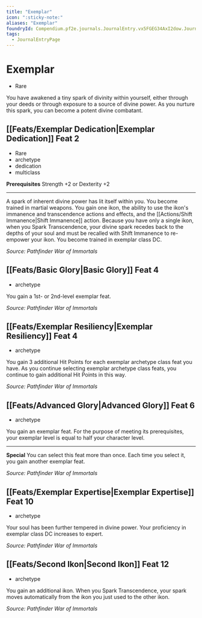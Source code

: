 ```yaml
---
title: "Exemplar"
icon: ":sticky-note:"
aliases: "Exemplar"
foundryId: Compendium.pf2e.journals.JournalEntry.vx5FGEG34AxI2dow.JournalEntryPage.IBJrhr3Sj6CSIBWo
tags:
  - JournalEntryPage
---
```


# Exemplar
*   Rare

You have awakened a tiny spark of divinity within yourself, either through your deeds or through exposure to a source of divine power. As you nurture this spark, you can become a potent divine combatant.

## [[Feats/Exemplar Dedication|Exemplar Dedication]] Feat 2

*   Rare
*   archetype
*   dedication
*   multiclass

**Prerequisites** Strength +2 or Dexterity +2

* * *

A spark of inherent divine power has lit itself within you. You become trained in martial weapons. You gain one ikon, the ability to use the ikon's immanence and transcendence actions and effects, and the [[Actions/Shift Immanence|Shift Immanence]] action. Because you have only a single ikon, when you Spark Transcendence, your divine spark recedes back to the depths of your soul and must be recalled with Shift Immanence to re-empower your ikon. You become trained in exemplar class DC.

_Source: Pathfinder War of Immortals_

## [[Feats/Basic Glory|Basic Glory]] Feat 4

*   archetype

You gain a 1st- or 2nd-level exemplar feat.

_Source: Pathfinder War of Immortals_

## [[Feats/Exemplar Resiliency|Exemplar Resiliency]] Feat 4

*   archetype

You gain 3 additional Hit Points for each exemplar archetype class feat you have. As you continue selecting exemplar archetype class feats, you continue to gain additional Hit Points in this way.

_Source: Pathfinder War of Immortals_

## [[Feats/Advanced Glory|Advanced Glory]] Feat 6

*   archetype

You gain an exemplar feat. For the purpose of meeting its prerequisites, your exemplar level is equal to half your character level.

* * *

**Special** You can select this feat more than once. Each time you select it, you gain another exemplar feat.

_Source: Pathfinder War of Immortals_

## [[Feats/Exemplar Expertise|Exemplar Expertise]] Feat 10

*   archetype

Your soul has been further tempered in divine power. Your proficiency in exemplar class DC increases to expert.

_Source: Pathfinder War of Immortals_

## [[Feats/Second Ikon|Second Ikon]] Feat 12

*   archetype

You gain an additional ikon. When you Spark Transcendence, your spark moves automatically from the ikon you just used to the other ikon.

_Source: Pathfinder War of Immortals_